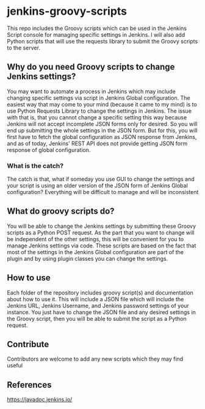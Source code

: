 # jenkins-groovy-scripts
This repo includes the Groovy scripts which can be used in the Jenkins Script console for managing specific settings in Jenkins. 
I will also add Python scripts that will use the requests library to submit the Groovy scripts to the server.

## Why do you need Groovy scripts to change Jenkins settings?

You may want to automate a process in Jenkins which may include changing specific settings via script in Jenkins Global configuration. The easiest way that may come to your mind (because it came to my mind) is to use Python Requests Library to change the settings in Jenkins. The issue with that is, that you cannot change a specific setting this way because Jenkins will not accept incomplete JSON forms only for desired. So you will end up submitting the whole settings in the JSON form. But for this, you will first have to fetch the global configuration as JSON response from Jenkins, and as of today, Jenkins' REST API does not provide getting JSON form response of global configuration.

### What is the catch?

The catch is that, what if someday you use GUI to change the settings and your script is using an older version of the JSON form of Jenkins Global configuration?
Everything will be difficult to manage and will be inconsistent

## What do groovy scripts do?

You will be able to change the Jenkins settings by submitting these Groovy scripts as a Python POST request. As the part that you want to change will be independent of the other settings, this will be convenient for you to manage Jenkins settings via code. These scripts are based on the fact that most of the settings in the Jenkins Global configuration are part of the plugin and by using plugin classes you can change the settings.

## How to use

Each folder of the repository includes groovy script(s) and documentation about how to use it. This will include a JSON file which will include the Jenkins URL, Jenkins Username, and Jenkins password settings of your instance. You just have to change the JSON file and any desired settings in the Groovy script, then you will be able to submit the script as a Python request.

## Contribute

Contributors are welcome to add any new scripts which they may find useful

## References

https://javadoc.jenkins.io/

